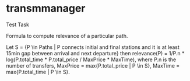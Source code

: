 # transmmanager
Test Task

Formula to compute relevance of a particular path. 

  Let  S = {P \in Paths | P connects initial and final stations and it is at least 15min gap between arrival and next departure}
then 
  relevance(P) = 1/P.n * log(P.total_time * P.total_price / MaxPrice * MaxTime),
where P.n is the number of transfers,
      MaxPrice = max{P.total_price | P \in S},
      MaxTime = max{P.total_time | P \in S}. 
